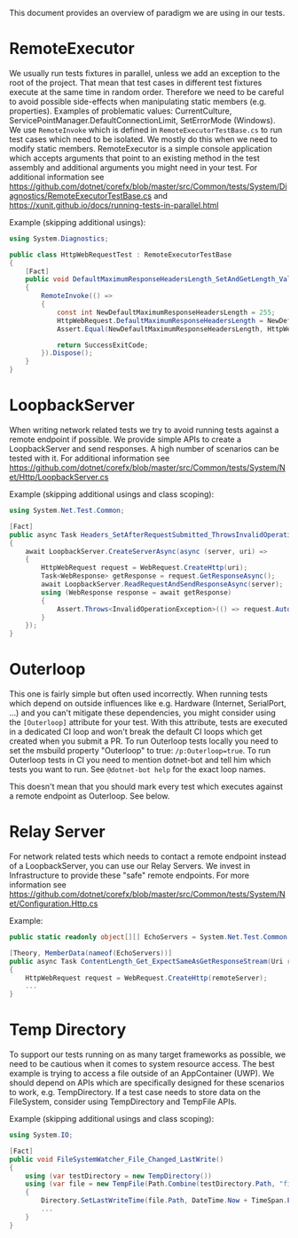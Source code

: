 This document provides an overview of paradigm we are using in our tests.

# RemoteExecutor
We usually run tests fixtures in parallel, unless we add an exception to the root of the project. That mean that test cases in different test fixtures execute at the same time in random order. Therefore we need to be careful to avoid possible side-effects when manipulating static members (e.g. properties). Examples of problematic values: CurrentCulture, ServicePointManager.DefaultConnectionLimit, SetErrorMode (Windows).
We use `RemoteInvoke` which is defined in `RemoteExecutorTestBase.cs` to run test cases which need to be isolated. We mostly do this when we need to modify static members.
RemoteExecutor is a simple console application which accepts arguments that point to an existing method in the test assembly and additional arguments you might need in your test. For additional information see https://github.com/dotnet/corefx/blob/master/src/Common/tests/System/Diagnostics/RemoteExecutorTestBase.cs and https://xunit.github.io/docs/running-tests-in-parallel.html

Example (skipping additional usings):
```cs
using System.Diagnostics;

public class HttpWebRequestTest : RemoteExecutorTestBase
{
    [Fact]
    public void DefaultMaximumResponseHeadersLength_SetAndGetLength_ValuesMatch()
    {
        RemoteInvoke(() =>
        {
            const int NewDefaultMaximumResponseHeadersLength = 255;
            HttpWebRequest.DefaultMaximumResponseHeadersLength = NewDefaultMaximumResponseHeadersLength;
            Assert.Equal(NewDefaultMaximumResponseHeadersLength, HttpWebRequest.DefaultMaximumResponseHeadersLength);

            return SuccessExitCode;
        }).Dispose();
    }
}
```

 # LoopbackServer
When writing network related tests we try to avoid running tests against a remote endpoint if possible. We provide simple APIs to create a LoopbackServer and send responses. A high number of scenarios can be tested with it. For additional information see https://github.com/dotnet/corefx/blob/master/src/Common/tests/System/Net/Http/LoopbackServer.cs

Example (skipping additional usings and class scoping):
```cs
using System.Net.Test.Common;

[Fact]
public async Task Headers_SetAfterRequestSubmitted_ThrowsInvalidOperationException()
{
    await LoopbackServer.CreateServerAsync(async (server, uri) =>
    {
        HttpWebRequest request = WebRequest.CreateHttp(uri);
        Task<WebResponse> getResponse = request.GetResponseAsync();
        await LoopbackServer.ReadRequestAndSendResponseAsync(server);
        using (WebResponse response = await getResponse)
        {
            Assert.Throws<InvalidOperationException>(() => request.AutomaticDecompression = DecompressionMethods.Deflate);
        }
    });
}
```

# Outerloop
This one is fairly simple but often used incorrectly. When running tests which depend on outside influences like e.g. Hardware (Internet, SerialPort, ...) and you can't mitigate these dependencies, you might consider using the `[Outerloop]` attribute for your test. 
With this attribute, tests are executed in a dedicated CI loop and won't break the default CI loops which get created when you submit a PR.
To run Outerloop tests locally you need to set the msbuild property "Outerloop" to true: `/p:Outerloop=true`.
To run Outerloop tests in CI you need to mention dotnet-bot and tell him which tests you want to run. See `@dotnet-bot help` for the exact loop names.

This doesn't mean that you should mark every test which executes against a remote endpoint as Outerloop. See below.

# Relay Server
For network related tests which needs to contact a remote endpoint instead of a LoopbackServer, you can use our Relay Servers. We invest in Infrastructure to provide these "safe" remote endpoints.
For more information see https://github.com/dotnet/corefx/blob/master/src/Common/tests/System/Net/Configuration.Http.cs

Example:
```cs
public static readonly object[][] EchoServers = System.Net.Test.Common.Configuration.Http.EchoServers;

[Theory, MemberData(nameof(EchoServers))]
public async Task ContentLength_Get_ExpectSameAsGetResponseStream(Uri remoteServer)
{
    HttpWebRequest request = WebRequest.CreateHttp(remoteServer);
    ...
}
```

# Temp Directory
To support our tests running on as many target frameworks as possible, we need to be cautious when it comes to system resource access. The best example is trying to access a file outside of an AppContainer (UWP). We should depend on APIs which are specifically designed for these scenarios to work, e.g. TempDirectory. If a test case needs to store data on the FileSystem, consider using TempDirectory and TempFile APIs.

Example (skipping additional usings and class scoping):
```cs
using System.IO;

[Fact]
public void FileSystemWatcher_File_Changed_LastWrite()
{
    using (var testDirectory = new TempDirectory())
    using (var file = new TempFile(Path.Combine(testDirectory.Path, "file")))
    {
        Directory.SetLastWriteTime(file.Path, DateTime.Now + TimeSpan.FromSeconds(10));
        ...
    }
}
```
